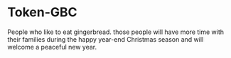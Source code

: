 # Token-GBC
People who like to eat gingerbread. those people will have more time with their families during the happy year-end Christmas season and will welcome a peaceful new year.
